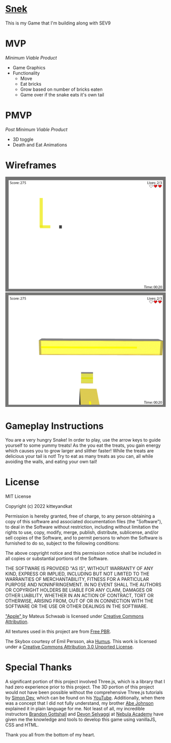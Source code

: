 # <a href="snek.html"> Snek</a>
This is my Game that I'm building along with SEV9

# MVP
*Minimum Viable Product*

- Game Graphics
- Functionality
  - Move
  - Eat bricks
  - Grow based on number of bricks eaten
  - Game over if the snake eats it's own tail

# PMVP
*Post Minimum Viable Product*

  - 3D toggle
  - Death and Eat Animations 

# Wireframes
  ![2D](/Snek2dwireframe.png)
  ![3D](/Snek3dwireframe%20copy.png)

# Gameplay Instructions 
You are a very hungry Snake! In order to play, use the arrow keys to guide yourself to some yummy treats! As the you eat the treats, you gain energy which causes you to grow larger and slither faster! While the treats are delicious your tail is not! Try to eat as many treats as you can, all while avoiding the walls, and eating your own tail!

# License 
  MIT License

Copyright (c) 2022 kitteyandkat

Permission is hereby granted, free of charge, to any person obtaining a copy
of this software and associated documentation files (the "Software"), to deal
in the Software without restriction, including without limitation the rights
to use, copy, modify, merge, publish, distribute, sublicense, and/or sell
copies of the Software, and to permit persons to whom the Software is
furnished to do so, subject to the following conditions:

The above copyright notice and this permission notice shall be included in all
copies or substantial portions of the Software.

THE SOFTWARE IS PROVIDED "AS IS", WITHOUT WARRANTY OF ANY KIND, EXPRESS OR
IMPLIED, INCLUDING BUT NOT LIMITED TO THE WARRANTIES OF MERCHANTABILITY,
FITNESS FOR A PARTICULAR PURPOSE AND NONINFRINGEMENT. IN NO EVENT SHALL THE
AUTHORS OR COPYRIGHT HOLDERS BE LIABLE FOR ANY CLAIM, DAMAGES OR OTHER
LIABILITY, WHETHER IN AN ACTION OF CONTRACT, TORT OR OTHERWISE, ARISING FROM,
OUT OF OR IN CONNECTION WITH THE SOFTWARE OR THE USE OR OTHER DEALINGS IN THE
SOFTWARE.

<a href='https://skfb.ly/6FUrQ'> "Apple" </a> by Mateus Schwaab is licensed under <a href= 'http://creativecommons.org/licenses/by/4.0/'> Creative Commons Attribution</a>.

All textures used in this project are from <a href='https://freepbr.com/about-free-pbr/'> Free PBR</a>.

The Skybox courtesy of Emil Persson, aka <a href='http://www.humus.name'> Humus</a>.
This work is licensed under a <a href= 'http://creativecommons.org/licenses/by/3.0/'> Creative Commons Attribution 3.0 Unported License</a>.


# Special Thanks
A significant portion of this project involved Three.js, which is a library that I had zero experience prior to this project. The 3D portion of this project would not have been possible without the comprehensive Three.js tutorials by <a href='https://twitter.com/iced_coffee_dev'> Simon Dev</a>, which can be found on his <a href='https://www.youtube.com/@simondev758'> YouTube</a>. Additionally, when there was a concept that I did not fully understand, my brother <a href ='http://officialjabe.info'> Abe Johnson </a> explained it in plain language for me. Not least of all, my incredible instructors <a href ='https://www.brandongottshall.com'> Brandon Gottshall</a> and <a href= 'https://www.devonselvaggi.com'> Devon Selvaggi</a> at <a href= 'https://www.nebulaacademy.com'> Nebula Academy</a>  have given me the knowledge and tools to develop this game using vanillaJS, CSS and HTML. 

Thank you all from the bottom of my heart. 